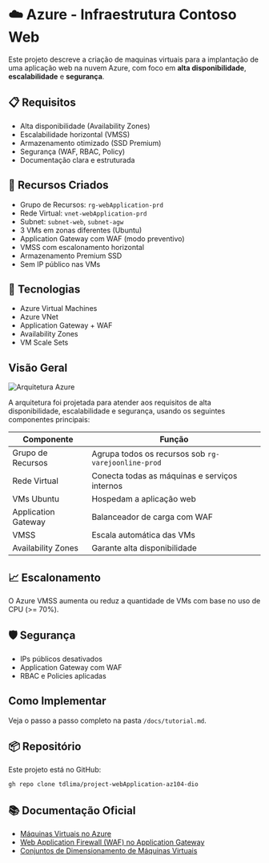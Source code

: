 # ☁️ Azure - Infraestrutura Contoso Web

Este projeto descreve a criação de maquinas virtuais para a implantação de uma aplicação web na nuvem Azure, com foco em **alta disponibilidade**, **escalabilidade** e **segurança**.

## 📋 Requisitos

- Alta disponibilidade (Availability Zones)
- Escalabilidade horizontal (VMSS)
- Armazenamento otimizado (SSD Premium)
- Segurança (WAF, RBAC, Policy)
- Documentação clara e estruturada

## 🔧 Recursos Criados

- Grupo de Recursos: `rg-webApplication-prd`
- Rede Virtual: `vnet-webApplication-prd`
- Subnet: `subnet-web`, `subnet-agw`
- 3 VMs em zonas diferentes (Ubuntu)
- Application Gateway com WAF (modo preventivo)
- VMSS com escalonamento horizontal
- Armazenamento Premium SSD
- Sem IP público nas VMs

## 🧰 Tecnologias

- Azure Virtual Machines
- Azure VNet
- Application Gateway + WAF
- Availability Zones
- VM Scale Sets

## Visão Geral

![Arquitetura Azure](../images/architecture-diagram.png)

A arquitetura foi projetada para atender aos requisitos de alta disponibilidade, escalabilidade e segurança, usando os seguintes componentes principais:

| Componente | Função |
|-----------|--------|
| Grupo de Recursos | Agrupa todos os recursos sob `rg-varejoonline-prod` |
| Rede Virtual | Conecta todas as máquinas e serviços internos |
| VMs Ubuntu | Hospedam a aplicação web |
| Application Gateway | Balanceador de carga com WAF |
| VMSS | Escala automática das VMs |
| Availability Zones | Garante alta disponibilidade |

## 📈 Escalonamento

O Azure VMSS aumenta ou reduz a quantidade de VMs com base no uso de CPU (>= 70%).

## 🛡 Segurança

- IPs públicos desativados
- Application Gateway com WAF
- RBAC e Policies aplicadas

## Como Implementar

Veja o passo a passo completo na pasta `/docs/tutorial.md`.

## 📦 Repositório

Este projeto está no GitHub:
```bash
gh repo clone tdlima/project-webApplication-az104-dio
```

## 📚 Documentação Oficial

- [Máquinas Virtuais no Azure](https://learn.microsoft.com/en-us/azure/virtual-machines/)
- [Web Application Firewall (WAF) no Application Gateway](https://learn.microsoft.com/en-us/azure/web-application-firewall/ag/ag-overview)
- [Conjuntos de Dimensionamento de Máquinas Virtuais](https://learn.microsoft.com/en-us/azure/virtual-machine-scale-sets/)
